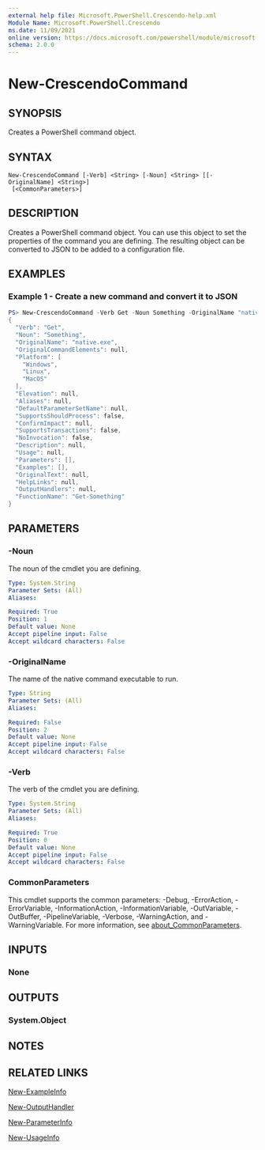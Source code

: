 ```yaml
---
external help file: Microsoft.PowerShell.Crescendo-help.xml
Module Name: Microsoft.PowerShell.Crescendo
ms.date: 11/09/2021
online version: https://docs.microsoft.com/powershell/module/microsoft.powershell.crescendo/new-crescendocommand?view=ps-modules&wt.mc_id=ps-gethelp
schema: 2.0.0
---
```


# New-CrescendoCommand

## SYNOPSIS
Creates a PowerShell command object.

## SYNTAX

```
New-CrescendoCommand [-Verb] <String> [-Noun] <String> [[-OriginalName] <String>]
 [<CommonParameters>]
```

## DESCRIPTION

Creates a PowerShell command object. You can use this object to set the properties of the command
you are defining. The resulting object can be converted to JSON to be added to a configuration file.

## EXAMPLES

### Example 1 - Create a new command and convert it to JSON

```powershell
PS> New-CrescendoCommand -Verb Get -Noun Something -OriginalName "native.exe" | ConvertTo-Json
{
  "Verb": "Get",
  "Noun": "Something",
  "OriginalName": "native.exe",
  "OriginalCommandElements": null,
  "Platform": [
    "Windows",
    "Linux",
    "MacOS"
  ],
  "Elevation": null,
  "Aliases": null,
  "DefaultParameterSetName": null,
  "SupportsShouldProcess": false,
  "ConfirmImpact": null,
  "SupportsTransactions": false,
  "NoInvocation": false,
  "Description": null,
  "Usage": null,
  "Parameters": [],
  "Examples": [],
  "OriginalText": null,
  "HelpLinks": null,
  "OutputHandlers": null,
  "FunctionName": "Get-Something"
}
```

## PARAMETERS

### -Noun

The noun of the cmdlet you are defining.

```yaml
Type: System.String
Parameter Sets: (All)
Aliases:

Required: True
Position: 1
Default value: None
Accept pipeline input: False
Accept wildcard characters: False
```

### -OriginalName

The name of the native command executable to run.

```yaml
Type: String
Parameter Sets: (All)
Aliases:

Required: False
Position: 2
Default value: None
Accept pipeline input: False
Accept wildcard characters: False
```

### -Verb

The verb of the cmdlet you are defining.

```yaml
Type: System.String
Parameter Sets: (All)
Aliases:

Required: True
Position: 0
Default value: None
Accept pipeline input: False
Accept wildcard characters: False
```

### CommonParameters

This cmdlet supports the common parameters: -Debug, -ErrorAction, -ErrorVariable,
-InformationAction, -InformationVariable, -OutVariable, -OutBuffer, -PipelineVariable, -Verbose,
-WarningAction, and -WarningVariable. For more information, see
[about_CommonParameters](http://go.microsoft.com/fwlink/?LinkID=113216).

## INPUTS

### None

## OUTPUTS

### System.Object

## NOTES

## RELATED LINKS

[New-ExampleInfo](New-ExampleInfo.md)

[New-OutputHandler](New-OutputHandler.md)

[New-ParameterInfo](New-ParameterInfo.md)

[New-UsageInfo](New-UsageInfo.md)

